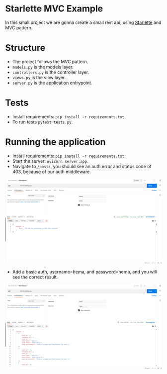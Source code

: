 # Starlette MVC Example
In this small project we are gonna create a small rest api, using [Starlette](https://www.starlette.io/) and MVC pattern.


# Structure
- The project follows the MVC pattern.
- `models.py` is the models layer.
- `controllers.py` is the controller layer.
- `views.py` is the view layer.
- `server.py` is the application entrypoint.

# Tests
- Install requirements: `pip install -r requirements.txt`.
- To run tests `pytest tests.py`.

# Running the application
- Install requirements: `pip install -r requirements.txt`.
- Start the server: `uvicorn server:app`.
- Navigate to `/posts`, you should see an auth error and status code of 403, because of our auth middleware.

![Auth error](docs/bad.png "Auth error")
- Add a basic auth, username=hema, and password=hema, and you will see the correct result.

![Successful Result](docs/good.png "Successful Result")
